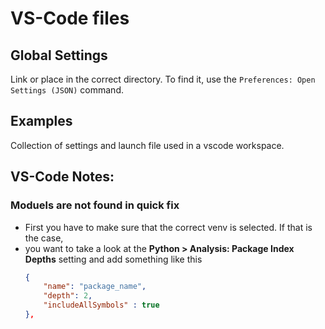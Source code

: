# VS-Code files

## Global Settings

Link or place in the correct directory. To find it, use the `Preferences: Open Settings (JSON)` command. 

## Examples

Collection of settings and launch file used in a vscode workspace. 


## VS-Code Notes:

### Moduels are not found in quick fix

* First you have to make sure that the correct venv is selected. If that is the case,
* you want to take a look at the **Python > Analysis: Package Index Depths** setting and add something like this
  ```json
  {
      "name": "package_name",
      "depth": 2,
      "includeAllSymbols" : true
  },
  ```
